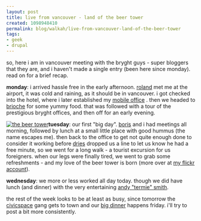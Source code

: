 ```yaml
--- 
layout: post
title: live from vancouver - land of the beer tower
created: 1098948410
permalink: blog/walkah/live-from-vancouver-land-of-the-beer-tower
tags: 
- geek
- drupal
---
```

<p>
so, here i am in vancouver meeting with the bryght guys - super bloggers that they are, and i haven't made a single entry (been here since monday). read on for a brief recap.
</p>
<!--break-->
<p>
<strong>monday</strong>: i arrived hassle free in the early afternoon. <a href="http://www.rolandtanglao.com/">roland</a> met me at the airport, it was cold and raining, as it should be in vancouver. i got checked into the hotel, where i later established my <a href="http://www.flickr.com/photos/walkah/1094320/">mobile office</a> . then we headed to <a href="http://www.vaneats.com/reviews/restaurants/brioche">brioche</a> for some yummy food. that was followed with a tour of the prestigious bryght offices, and then off for an early evening.
</p><p>
<a href="http://www.flickr.com/photos/walkah/1085821/"><img src="http://www.flickr.com/photos/1085821_3d8ea6d471_m.jpg" alt="the beer tower" class="left" /></a><strong>tuesday</strong>: our first "big day". <a href="http://bmannconsulting.com/">boris</a> and i had meetings all morning, followed by lunch at a small little place with good hummus (the name escapes me). then back to the office to get not quite enough done to consider it working before <a href="http://www.buytaert.net/">dries</a> dropped us a line to let us know he had a free minute, so we went for a long walk - a tourist excursion for us foreigners. when our legs were finally tired, we went to grab some refreshments - and my love of the beer tower is born (more over at <a href="http://www.flickr.com/photos/walkah/tags/vancouver/">my flickr account</a>).
</p><p>
<strong>wednesday</strong>: we more or less worked all day today. though we did have lunch (and dinner) with the very entertaining <a href="http://anarkystic.com/blog/">andy "termie" smith</a>.
</p><p>
the rest of the week looks to be at least as busy, since tomorrow the <a href="http://www.civicspacelabs.org/">civicspace</a> gang gets to town and our <a href="http://dev.bryght.com/t/wiki/DinnerWithDriesAndCivicSpaceDevelopers">big dinner</a> happens friday. i'll try to post a bit more consistently.
</p>
